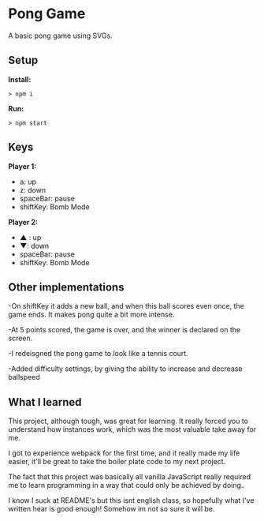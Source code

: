 # Pong Game

A basic pong game using SVGs.

## Setup

**Install:**

`> npm i`

**Run:**

`> npm start`

## Keys

**Player 1:**
* a: up
* z: down
* spaceBar: pause
* shiftKey: Bomb Mode

**Player 2:**
* ▲ : up
* ▼: down
* spaceBar: pause
* shiftKey: Bomb Mode

## Other implementations

-On shiftKey it adds a new ball, and when this ball scores even once, the game ends. 
It makes pong quite a bit more intense.

-At 5 points scored, the game is over, and the winner is declared on the screen.

-I redeisgned the pong game to look like a tennis court.

-Added difficulty settings, by giving the ability to increase and decrease ballspeed 


## What I learned

This project, although tough, was great for learning. It really forced you to 
understand how instances work, which was the most valuable take away for me.

I got to experience webpack for the first time, and it really made my life easier,
it'll be great to take the boiler plate code to my next project.

The fact that this project was basically all vanilla JavaScript really required
me to learn programming in a way that could only be achieved by doing..

I know I suck at README's but this isnt english class, so hopefully what 
I've written hear is good enough! Somehow im not so sure it will be.